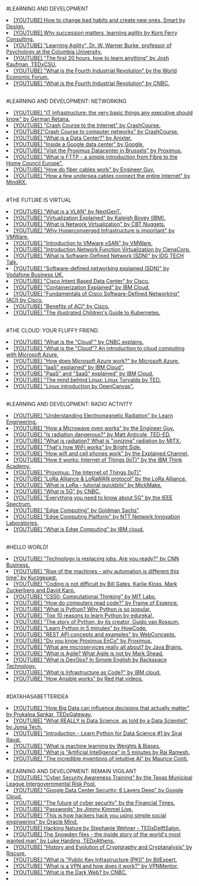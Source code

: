 #LEARNING AND DEVELOPMENT
<br>

<li><a href="https://www.youtube.com/watch?v=gc6rvFWVwdc">[YOUTUBE] How to change bad habits and create new ones, Smart by Design.</a></li>
<li><a href="https://youtu.be/Ml5LpaS16ng">[YOUTUBE] Why succession matters, learning agility by Korn Ferry Consulting.</a></li>
<li><a href="https://www.youtube.com/watch?v=ORQz5FadIio">[YOUTUBE] "Learning Agility", Dr. W. Warner Burke, professor of Psychology at the Columbia University.</a></li>
<li><a href="https://www.youtube.com/watch?v=5MgBikgcWnY">[YOUTUBE] "The first 20 hours, how to learn anything" by Josh Kaufman, TEDxCSU.</a></li>
<li><a href="https://www.youtube.com/watch?v=kpW9JcWxKq0">[YOUTUBE] "What is the Fourth Industrial Revolution" by the World Economic Forum.</a></li>
<li><a href="https://www.youtube.com/watch?v=v9rZOa3CUC8">[YOUTUBE] "What is the Fourth Industrial Revolution" by CNBC.</a></li>
<br>

#LEARNING AND DEVELOPMENT: NETWORKING
<br>

<li><a href="https://www.youtube.com/watch?v=V6zJi8CU7Tk">[YOUTUBE] "IT Infrastructure: the very basic things any executive should know" by German Retana.</a></li>
<li><a href="https://www.youtube.com/watch?v=AEaKrq3SpW8">[YOUTUBE] "Crash Course to the Internet" by CrashCourse.</a></li>
<li><a href="https://www.youtube.com/watch?v=3QhU9jd03a0&t">[YOUTUBE]"Crash Course to computer networks" by CrashCourse.</a></li>
<li><a href="https://www.youtube.com/watch?v=kfvbCggY_nI">[YOUTUBE] "What is a Data Center?" by Anixter.</a></li>
<li><a href="https://www.youtube.com/watch?v=XZmGGAbHqa0">[YOUTUBE] "Inside a Google data center" by Google.</a></li>
<li><a href="https://www.youtube.com/watch?v=mwi4RRNygaM">[YOUTUBE] "Visit the Proximus Datacenter in Brussels" by Proximus.</a></li>
<li><a href="https://www.youtube.com/watch?v=Iilaiuf7qVU">[YOUTUBE] "What is FTTP - a simple introduction from Fibre to the Home Council Europe".</a></li>
<li><a href="https://www.youtube.com/watch?v=0MwMkBET_5I">[YOUTUBE] "How do fiber cables work" by Engineer Guy.</a></li>
<li><a href="https://www.youtube.com/watch?v=eTBLIYJSzdc">[YOUTUBE] "How a few undersea cables connect the entire Internet" by MindRX.</a></li>
<br>

#THE FUTURE IS VIRTUAL
<br>
<li><a href="https://www.youtube.com/watch?v=oo-hejIq3iQ">[YOUTUBE] "What is a VLAN" by NextGenT.</a></li>
<li><a href="https://www.youtube.com/watch?v=FZR0rG3HKIk">[YOUTUBE] "Virtualization Explained" by Kaleigh Bovey (IBM).</a></li>
<li><a href="https://www.youtube.com/watch?v=hDgG34IFGp4">[YOUTUBE] "What is Network Virtualization" by CBT Nuggets.</a></li>
<li><a href="https://www.youtube.com/watch?v=jOewMqQlxo8">[YOUTUBE] "Why Hyperconverged Infrastructure is important" by VMWare.</a></li>
<li><a href="https://www.youtube.com/watch?v=g8S3UT_vvUo">[YOUTUBE] "Introduction to VMware vSAN" by VMWare.</a></li>
<li><a href="https://www.youtube.com/watch?v=xGZaZTnvR9A">[YOUTUBE] "Introduction Network Function Virtualization by CienaCorp.</a></li>
<li><a href="https://www.youtube.com/watch?v=Z5Gi2Bpd82M">[YOUTUBE] "What is Software-Defined Network (SDN)" by IDG TECH Talk.</a></li>
<li><a href="https://www.youtube.com/watch?v=XFXdWg1p5to">[YOUTUBE] "Software-defined networking explained (SDN)" by Vodafone Business UK.</li>
<li><a href="https://www.youtube.com/watch?v=5I1v_sfBWVQ">[YOUTUBE] "Cisco Intent Based Data Center" by Cisco.</a></li>
<li><a href="https://www.youtube.com/watch?v=0qotVMX-J5s">[YOUTUBE] "Containerization Explained" by IBM Cloud.</a></li>
<li><a href="https://www.youtube.com/watch?v=l75B6D9xyMQ">[YOUTUBE] "Fundamentals of Cisco Software-Defined Networking" (ACI) by Cisco.</a></li>
<li><a href="https://www.youtube.com/watch?v=Nnh02NozVyg">[YOUTUBE] "Benefits of ACI" by Cisco. </a></li>
<li><a href="https://www.youtube.com/watch?v=4ht22ReBjno">[YOUTUBE] "The illustrated Children's Guide to Kubernetes.</a></li>
<br>

#THE CLOUD: YOUR FLUFFY FRIEND.
<br>
<li><a href="https://www.youtube.com/watch?v=i9x0UO8MY0g">[YOUTUBE] "What is the "Cloud"" by CNBC explains.<a></li>
<li><a href="https://www.youtube.com/watch?v=eZLcyTxi8ZI">[YOUTUBE] "What is the "Cloud"? An introduction to cloud computing with Microsoft Azure.</a></li>
<li><a href="https://www.youtube.com/watch?v=KXkBZCe699A&t=">[YOUTUBE] "How does Microsoft Azure work?" by Microsoft Azure.</a></li>
<li><a href="https://www.youtube.com/watch?v=XRdmfo4M_YA">[YOUTUBE] "IaaS" explained" by IBM Cloud".<a></li>
<li><a href="https://www.youtube.com/watch?v=QAbqJzd0PEE">[YOUTUBE] "PaaS" and "SaaS" explained" by IBM Cloud.</a></li>
<li><a href="https://www.youtube.com/watch?v=o8NPllzkFhE">[YOUTUBE] "The mind behind Linux: Linux Torvalds by TED.</a></li>
<li><a href="https://www.youtube.com/watch?v=Z-C11_xK_ZI">[YOUTUBE] "Linux introduction by OpenCanvas".</a></li>
<br>

#LEARNING AND DEVELOPMENT: RADIO ACTIVITY
<br>
<li><a href="https://www.youtube.com/watch?v=FWCN_uI5ygY">[YOUTUBE] "Understanding Electromagnetic Radiation" by Learn Engineering.</a></li>
<li><a href="https://www.youtube.com/watch?v=kp33ZprO0Ck">[YOUTUBE] "How a Microwave oven works" by the Engineer Guy.</a></li>
<li><a href="https://www.youtube.com/watch?v=zI2vRwFKnHQ">[YOUTUBE] "Is radiation dangerous?" by Matt Anticole, TED-ED.</a></li>
<li><a href="https://www.youtube.com/watch?v=R_RcytVWBrg">[YOUTUBE] "What is radiation? What is "ionizing" radiation by MITX.</a></li>
<li><a href="https://www.youtube.com/watch?v=hePLDVbULZc">[YOUTUBE] "That's how WiFi works" by Bright Side.</a></li>
<li><a href="https://www.youtube.com/watch?v=kxLcwIMYmr0">[YOUTUBE] "How wifi and cell phones work" by the Explained Channel.</a></li>
<li><a href="https://youtu.be/QSIPNhOiMoE">[YOUTUBE] "How it works: Internet of Things (IoT)" by the IBM Think Academy.</a></li>
<li><a href="https://www.youtube.com/watch?v=p6kraBzMMFc">[YOUTUBE] "Proximus: The Internet of Things (IoT)"</a></li>
<li><a href="https://www.youtube.com/watch?v=m6IvwcjcxQc">[YOUTUBE] "LoRa Alliance & LoRaWAN protocol" by the LoRa Alliance.</a></li>
<li><a href="https://www.youtube.com/watch?v=-d2JxZuvTOI">[YOUTUBE] "What is LoRa - tutorial quickbits" by MickMake.</a></li>
<li><a href="https://www.youtube.com/watch?v=2DG3pMcNNlw">[YOUTUBE] "What is 5G" by CNBC.</a></li>
<li><a href="https://www.youtube.com/watch?v=GEx_d0SjvS0">[YOUTUBE] "Everything you need to know about 5G" by the IEEE Spectrum.</a></li>
<li><a href="https://www.youtube.com/watch?v=DDvMkgEoHxQ">[YOUTUBE] "Edge Computing" by Goldman Sachs"</a></li>
<li><a href="https://www.youtube.com/watch?v=RjMS15V_7nQ">[YOUTUBE] "Edge Computing Platform" by NTT Network Innovation Laboratories.</a></li>
<li><a href="https://www.youtube.com/watch?v=cEOUeItHDdo">[YOUTUBE] "What is Edge Computing" by IBM cloud.</a></li>
<br>

#HELLO WORLD!
<br>
<li><a href="https://www.youtube.com/watch?v=opdc8hQN0ew">[YOUTUBE] "Technology is replacing jobs. Are you ready?" by CNN Business.</a></li>
<li><a href="https://www.youtube.com/watch?v=WSKi8HfcxEk">[YOUTUBE] "Rise of the machines - why automation is different this time" by Kurzgesagt.</a></li>
<li><a href="https://www.youtube.com/watch?v=hb7Q33ysCwI">[YOUTUBE] "Coding is not difficult by Bill Gates, Karlie Kloss, Mark Zuckerberg and David Karp.</a></li>
<li><a href="https://www.youtube.com/watch?v=jjqgP9dpD1k">[YOUTUBE] "CS50: Computational Thinking" by MIT Labs.</a></li>
<li><a href="https://www.youtube.com/watch?v=QXjU9qTsYCc">[YOUTUBE] "How do computers read code?" by Frame of Essence.</a></li>
<li><a href="https://www.youtube.com/watch?v=Y8Tko2YC5hA">[YOUTUBE] "What is Python? Why Python is so popular.</a></li>
<li><a href="https://www.youtube.com/watch?v=xxeBb7OyKXY">[YOUTUBE] "Top 10 reasons to learn Python by edureka!.</a></li>
<li><a href="https://www.youtube.com/watch?v=J0Aq44Pze-w">[YOUTUBE] "The story of Python, by its creator, Guido van Rossum.</a></li>
<li><a href="https://www.youtube.com/watch?v=I2wURDqiXdM">[YOUTUBE] "Learn Python in 5 minutes" by HowCode.</a></li>
<li><a href="https://www.youtube.com/watch?v=7YcW25PHnAA">[YOUTUBE] "REST API concepts and examples" by WebConcepts.</a></li>
<li><a href="https://www.youtube.com/watch?v=9bu0cE4Nw4I">[YOUTUBE] "Do you know Proximus EnCo" by Proximus.</a></li>
<li><a href="https://www.youtube.com/watch?v=j1gU2oGFayY">[YOUTUBE] "What are microservices really all about? by Java Brains.</a></li>
<li><a href="https://www.youtube.com/watch?v=Z9QbYZh1YXY">[YOUTUBE] "What is Agile? What Agile is not by Mark Shead.</a></li>
<li><a href="https://www.youtube.com/watch?v=_I94-tJlovg">[YOUTUBE] "What is DevOps? In Simple English by Rackspace Technology.</a></li>
<li><a href="https://www.youtube.com/watch?v=zWw2wuiKd5o">[YOUTUBE] "What is Infrastructure as Code?" by IBM cloud.</a></li>
<li><a href="https://www.youtube.com/watch?v=St__HLMZ8qQ">[YOUTUBE] "How Ansible works" by Red Hat videos.</a></li> 
<br>

#DATAHASABETTERIDEA
<br>

<li><a href="https://www.youtube.com/watch?v=C6WKt6fJiso">[YOUTUBE] "How Big Data can influence decisions that actually matter" by Prukalpa Sankar, TEDxGateway.</a></li> 
<li><a href="https://www.youtube.com/watch?v=xC-c7E5PK0Y">[YOUTUBE] "What REALLY is Data Science, as told by a Data Scientist" by Joma Tech.</a></li>
<li><a href="https://www.youtube.com/watch?v=T5pRlIbr6gg">[YOUTUBE] "Introduction - Learn Python for Data Science #1 by Siraj Raval.</a></li>
<li><a href="https://www.youtube.com/watch?v=A1S4znIfcD8">[YOUTUBE] "What is machine learning by Weights & Biases.</a></li>
<li><a href="https://www.youtube.com/watch?v=2ePf9rue1Ao">[YOUTUBE] "What is "Artificial Intelligence" in 5 minutes by Raj Ramesh.</a></li>
<li><a href="https://www.youtube.com/watch?v=aR5N2Jl8k14">[YOUTUBE] "The incredible inventions of intuitive AI" by Maurice Conti.</a></li>
  
<br>
#LEARNING AND DEVELOPMENT: REMAIN VIGILANT
<br>

<li><a href="https://www.youtube.com/watch?v=ZmZ9fxxyCok">[YOUTUBE] "Cyber Security Awareness Training" by the Texas Municipal League Intergovernmental Risk Pool.</a></li>
<li><a href="https://www.youtube.com/watch?v=kd33UVZhnAA">[YOUTUBE] "Google Data Center Security: 6 Layers Deep" by Google Cloud.</a></li>
<li><a href="https://www.youtube.com/watch?v=ZENOIh4L54E">[YOUTUBE] "The future of cyber security" by the Financial Times.</a></li>
<li><a href="https://youtu.be/opRMrEfAIiI">[YOUTUBE] "Passwords" by Jimmy Kimmel Live.</a></li>
<li><a href="https://youtu.be/lc7scxvKQOo">[YOUTUBE] "This is how hackers hack you using simple social engineering" by Oracle Mind.</a></li>
<li><a href="https://www.youtube.com/watch?v=wkTKRxm2wHA">[YOUTUBE] Hacking Nature by Stephanie Wehner - TEDxDelftSalon.</a></li>
<li><a href="https://www.youtube.com/watch?v=Va07q3HFEZQ">[YOUTUBE] The Snowden files - the inside story of the world's most wanted man" by Luke Harding, TEDxAthens.</a></li>
<li><a href="https://www.youtube.com/watch?v=z9Qi5mDSYb8">[YOUTUBE] "History and Evolution of Cryptgraphy and Cryptanalysis" by Riscure.</a></li>
<li><a href="https://www.youtube.com/watch?v=zEhXkBsZtfg">[YOUTUBE] "What is "Public Key Infrastructure (PKI)" by BitExpert.</a></li>
<li><a href="https://www.youtube.com/watch?v=_wQTRMBAvzg">[YOUTUBE] "What is a VPN and how does it work?" by VPNMentor.</a></li>
<li><a href="https://www.youtube.com/watch?v=fUjSVrh9UN4">[YOUTUBE] "What is the Dark Web? by CNBC.</a></li>
<li>
